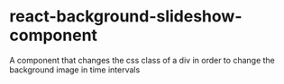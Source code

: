 # react-background-slideshow-component
A component that changes the css class of a div in order to change the background image in time intervals
